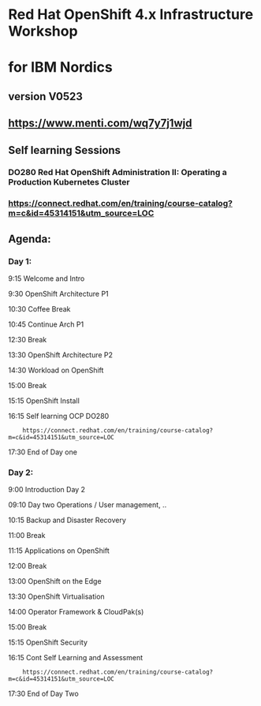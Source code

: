# Red Hat OpenShift 4.x Infrastructure Workshop 

# for IBM Nordics

## version V0523

## https://www.menti.com/wq7y7j1wjd

## Self learning Sessions

### DO280 Red Hat OpenShift Administration II: Operating a Production Kubernetes Cluster
### https://connect.redhat.com/en/training/course-catalog?m=c&id=45314151&utm_source=LOC

## Agenda:

### Day 1:

9:15		Welcome and Intro	

9:30		OpenShift Architecture P1

10:30		Coffee Break

10:45		Continue Arch P1

12:30		Break

13:30		OpenShift Architecture P2

14:30		Workload on OpenShift

15:00		Break

15:15		OpenShift Install	

16:15		Self learning OCP DO280

		https://connect.redhat.com/en/training/course-catalog?m=c&id=45314151&utm_source=LOC

17:30		End of Day one

### Day 2:

9:00		Introduction Day 2
		
09:10		Day two Operations / User management, ..

10:15		Backup and Disaster Recovery

11:00		Break

11:15		Applications on OpenShift

12:00		Break

13:00		OpenShift on the Edge

13:30		OpenShift Virtualisation

14:00		Operator Framework & CloudPak(s)		

15:00		Break		

15:15		OpenShift Security		

16:15		Cont Self Learning and Assessment

		https://connect.redhat.com/en/training/course-catalog?m=c&id=45314151&utm_source=LOC

17:30		End of Day Two


